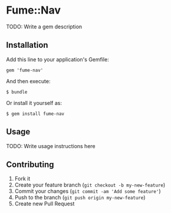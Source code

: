 # Fume::Nav

TODO: Write a gem description

## Installation

Add this line to your application's Gemfile:

    gem 'fume-nav'

And then execute:

    $ bundle

Or install it yourself as:

    $ gem install fume-nav

## Usage

TODO: Write usage instructions here

## Contributing

1. Fork it
2. Create your feature branch (`git checkout -b my-new-feature`)
3. Commit your changes (`git commit -am 'Add some feature'`)
4. Push to the branch (`git push origin my-new-feature`)
5. Create new Pull Request
